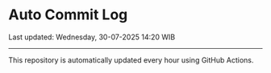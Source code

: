 # Auto Commit Log

Last updated: Wednesday, 30-07-2025 14:20 WIB

---

This repository is automatically updated every hour using GitHub Actions.
